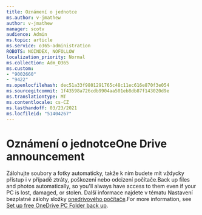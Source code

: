 ```yaml
---
title: Oznámení o jednotce
ms.author: v-jmathew
author: v-jmathew
manager: scotv
audience: Admin
ms.topic: article
ms.service: o365-administration
ROBOTS: NOINDEX, NOFOLLOW
localization_priority: Normal
ms.collection: Adm_O365
ms.custom:
- "9002660"
- "9422"
ms.openlocfilehash: dec51a33f9801291765c48c11ec616e870f3e054
ms.sourcegitcommit: 1f43598a726cdb9904aa501eb8db87f143020d9e
ms.translationtype: MT
ms.contentlocale: cs-CZ
ms.lasthandoff: 03/23/2021
ms.locfileid: "51404267"
---
```

# <a name="one-drive-announcement"></a><span data-ttu-id="7a7f4-102">Oznámení o jednotce</span><span class="sxs-lookup"><span data-stu-id="7a7f4-102">One Drive announcement</span></span>

<span data-ttu-id="7a7f4-103">Zálohujte soubory a fotky automaticky, takže k nim budete mít vždycky přístup i v případě ztráty, poškození nebo odcizení počítače.</span><span class="sxs-lookup"><span data-stu-id="7a7f4-103">Back up files and photos automatically, so you'll always have access to them even if your PC is lost, damaged, or stolen.</span></span> <span data-ttu-id="7a7f4-104">Další informace najdete v tématu Nastavení bezplatné zálohy složky [onedrivového počítače](https://www.microsoft.com/microsoft-365/onedrive/pc-cloud-backup).</span><span class="sxs-lookup"><span data-stu-id="7a7f4-104">For more information, see [Set up free OneDrive PC Folder back up](https://www.microsoft.com/microsoft-365/onedrive/pc-cloud-backup).</span></span>
